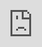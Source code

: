```yaml
---
title: Comeuppance
date: 2020-10-11
author: adam@someparty.ca (Adam White)
description: New tunes from Careful (Crusades/Surrender), Washing Machine, Efrim Manuel Menuck, TJ Cabot, Ivan Rivers, Jyraph, Eamon McGrath, Lee Paradise, The Dirty Nil, METZ, No Negative, Spencer Burton, Chad VanGaalen
---
```


With the acclaimed Ottawa punks [Crusades](https://crusades666.bandcamp.com/) on ice and the slick synth outfit [Surrender](https://surrendersounds.bandcamp.com/) now active, one might assume that Dave Williams' interests had drifted from the world of guitar-forward rock. His new solo endeavour, which goes by the name of Careful, appears to state otherwise. The project's first single, released through Portland's [Drunk Dial Records](https://drunkdialrecords.bandcamp.com/album/drunk-dial-7-careful), features the original "Comeuppance" backed with a cover of "Ingrown," originally by the Australian alternative legends Smudge. In a lengthy statement which accompanied the [premiere](https://thebadcopy.com/news/stream/dave-williams-crusades-steve-adamyk-band-premieres-new-solo-7/), Williams eulogized his past while charting this next course:

> "I truly mourned the loss of CRUSADES. But it wasn't just the band. My sorrow was deeper than any one band or scene. I came to realize that it was the kind of deep-seated sadness that could only be managed by regular unpacking and exploration. And the one thing I couldn't do was hide it away. Covering it up wasn't an option.
>
>And therein lies the impetus for CAREFUL: an outlet, still within my chosen musical community and family, for the core ideas and events and beliefs that shaped and continue to shape me, for the sake of my own mental health and conveyed by what I hope is a universal-enough approach that it can possibly help and/or inspire others as well.
>
>Musically, I'm reaching back to the early-to-mid 90s, before I became completely entrenched in the self-imposed confines of hardcore and punk rock, to the bands that eventually led me there: The Lemonheads, Juliana Hatfield, Dinosaur Jr, Doughboys, The Killjoys, Punchbuggy, etc: the first bands that felt like they were ours and not just our parents' music."

You can read Williams' full statement, which grapples further with his place in the music scene post-Crusades, at [The Bad Copy](https://thebadcopy.com/news/stream/dave-williams-crusades-steve-adamyk-band-premieres-new-solo-7/).

Dave Williams recently released an 8-song full-length as part of the synth-pop duo [Surrender](https://surrendersounds.bandcamp.com/), paired with fellow Crusades' alum Scott McCash. Their self-titled record arrived in January, with a remix set titled *Disappear* dropping over the summer from London synthwave label [Aztec Records](https://aztecrecords.bandcamp.com/). Like the new Careful songs, Surrender's debut featured Toronto's [Alex Gamble](https://www.audiogamble.com) producing.

A full-length from Careful is now in the planning stages.

<iframe style="border: 0; width: 350px; height: 470px;" src="https://bandcamp.com/EmbeddedPlayer/album=1687535133/size=large/bgcol=ffffff/linkcol=0687f5/tracklist=false/transparent=true/" seamless><a href="https://drunkdialrecords.bandcamp.com/album/drunk-dial-7-careful">Drunk Dial #7 - Careful by Careful</a></iframe>

[Listen: Careful - "Comeuppance" @ Bandcamp](https://drunkdialrecords.bandcamp.com/album/drunk-dial-7-careful "#")

The Halifax trio [Washing Machine](https://washingmachine.bandcamp.com/) has a new single online, with the group continuing to expand their deeply satisfying reinterpretation of new wave and college rock with "Isle of Isosceles". The moody tune breaks its tension with some well-placed horns from Rich Aucoin saxophonist Nathan Pilon. In commenting on the angular track, frontman Noel Macdonald made particular note of the percussion, stating, "[Justin Crowe]'s drumming is off the chain... high octane fills and take-no-prisoners syncopation."

Washing Machine features [Moon](http://moonhalifax.tumblr.com)'s Noel Macdonald on guitar, vocals, and synth with backing from [Booji Boys](https://boojiboysfuneral.bandcamp.com/) drummer Justin Crowe and [Working Titles](http://hungryrecords.bandcamp.com/album/shorelines)' Glen Leck on bass. Leck mixed the new track, with Mikey Young (Eddy Current Suppression Ring, Total Control) mastering.

"Isle of Isosceles" follows the "Half a Battle" single from April, and before that, a split release with Halifax shoegaze group [Valerie](https://valeriemusic.bandcamp.com). It's one of a handful of songs released online since Washing Machine's 2018 LP, *Walk It Back*.

<iframe style="border: 0; width: 350px; height: 442px;" src="https://bandcamp.com/EmbeddedPlayer/track=243047330/size=large/bgcol=ffffff/linkcol=0687f5/tracklist=false/transparent=true/" seamless><a href="https://washingmachine.bandcamp.com/track/isle-of-isosceles">Isle of Isosceles by Washing Machine</a></iframe>

[Listen: Washing Machine - "Isle of Isosceles" @ Bandcamp](https://washingmachine.bandcamp.com/track/isle-of-isosceles "#")

[Efrim Manuel Menuck](https://efrimmanuelmenuck.bandcamp.com/) of Montreal's iconoclastic [Godspeed You! Black Emperor](http://cstrecords.com/gybe/) and [Thee Siler Mt. Zion](http://cstrecords.com/artist/thee-silver-mt-zion-memorial-orchestra/) recently unveiled a solo recording titled "Baby It Has To Fall." The track appears as part of [Constellation Records](http://cstrecords.com/)' recently unveiled Corona Borealis Longplay Singles Series, with the press-release hailing it as a "16-minute drone-punk opus."

Instrumentally the track features Menuck's defiant vocals awash in an electronic soundscape crafted (in part) by three oscillators and a "broken parlor organ." A video by Menuck and Michele Fiedler Fuentes accompanied the release.

The song serves as the second entry in Constellation's new singles series, following a track by multidisciplinary Montreal artist [Markus Floats](https://markusfloats.bandcamp.com) that set a public domain reading of Karl Marx' "Capital" to an electronic backing. Godspeed last released *Luciferian Towers* in 2017.

<iframe src="https://player.vimeo.com/video/464859417" style="position:absolute;top:0;left:0;width:100%;height:100%;" frameborder="0" allow="autoplay; fullscreen" allowfullscreen></iframe>

[Watch: Efrim Manuel Menuck - "Baby It Has To Fall" @ Vimeo](https://vimeo.com/464859417 "#")

Moncton's [TJ Cabot](https://tjcabot.bandcamp.com) has another home-recorded EP online. *Get Ready, Get Set!* follows August's *Dick Charles* collection and once again churns through a set of affectionately Ramones-indebted low-fi punk nuggets. Like the previous EP, these four songs find Cabot recording directly to a laptop's internal mic, with the limitations of his basement setup embuing the tracks with a tossed-off sense of spontaneity that never feels like a detriment.

While this set of tunes focuses a little bit less on the farcical cause of Boularderie Island independence, I think it's safe to assume the revolution's never far from Cabot's heart. In another life, TJ goes by the name Tyler Boutilier, a veteran of the Nova Scotian punk groups [Teenage Hurricanes](https://soundcloud.com/bull-artery/teenage-hurricanes-saturday) and [Dunce Club](https://www.thecoast.ca/TheScene/archives/2010/01/05/january-9-goodbye-dunce-club-but-hello-fun-night-of-punk-shows), along with more recent stints in Moncton's [Phone Jerks](https://phonejerks.bandcamp.com/), [The Beaten Hearts](https://www.facebook.com/The-Beaten-Hearts-110327236905), and [Nerve Button](https://nervebutton.bandcamp.com/).

Last month saw Nerve Button, a high energy rock quintet with members of the late-80s punks [Bad Luck #13](https://www.discogs.com/artist/932247-Bad-Luck-13), release their *Volume 2* LP on Germany's [Wanda Records](https://wandarecords.bandcamp.com/album/volume-2).

<iframe style="border: 0; width: 350px; height: 470px;" src="https://bandcamp.com/EmbeddedPlayer/album=2763010212/size=large/bgcol=ffffff/linkcol=0687f5/tracklist=false/transparent=true/" seamless><a href="https://tjcabot.bandcamp.com/album/get-ready-get-set-ep">Get Ready, Get Set! EP by TJ Cabot</a></iframe>

[Listen: TJ Cabot - *Get Ready!, Get Set!* @ Bandcamp](https://tjcabot.bandcamp.com/album/get-ready-get-set-ep "#")

Absurdist Guelph folk act [Ivan Rivers](https://ivanrivers.bandcamp.com/) has a new EP due at the end of the month. *There's No Such Luck* will be the artist's third release in a year. A press-release detailed the four-song set:

>"*There's No Such Luck* was honed in Rivers' home, the Dissonant Folk Factory in Guelph, with producer Zach "JEB the QB" Kadey. Featuring primarily drum machine, plunky synth, and acoustic guitar, plus harmonies from Katie Lammert and pedal steel from Aaron Goldstein, *There's No Such Luck* is Rivers' ode to the twee-pop and twee-folk records they came to love from Pink Couch Sessions and late-night Soulseek binges in their late teens and early twenties. The EP pirouettes between sunshine and storm clouds, flickers like moonbeams through a night fog, bops like a worn out skip rope soundtrack cassette tape. There's no such luck, such wrecks as us."

You can preview the single "All The Rage" below. The new collection, due October 30, follows Rivers' 2019 record *The Fallen Ivan Rivers* and the New Years-released *Drag My Corpse Through the Country Music Hall of Fame*.

Ivan Rivers is the alter ego of Ivan Raczycki from the melodic Toronto punk quartet [Stuck Out Here](https://stuckouthere.bandcamp.com/). The band issued the *Until We're Each Someone Else* full-length last summer.

<iframe style="border: 0; width: 350px; height: 470px;" src="https://bandcamp.com/EmbeddedPlayer/album=1879095846/size=large/bgcol=ffffff/linkcol=0687f5/tracklist=false/transparent=true/" seamless><a href="https://ivanrivers.bandcamp.com/album/theres-no-such-luck">There&#39;s No Such Luck by Ivan Rivers</a></iframe>

[Listen: Ivan Rivers - "All the Rage" @ Bandcamp](https://ivanrivers.bandcamp.com/album/theres-no-such-luck "#")

The enigmatic Montreal post-punk act [Jyraph](https://jyraph.bandcamp.com/) has a new single online titled "La Brume." Like much of the artist's work, the francophone track steers well clear of the usual labels, with Jyraph offering "dollarstore Gainsbourg," "apocalypse suave," and "polyester sea shanty" as potential genres. The track follows his expansive March single "Jaibo (a crab's tail)" and a significant dump of early archival material over the summer lockdown.

Jyraph is the solo project of Pablo Garcia-Rejon Gaubeca, who plays in the Montreal group [Palmetto](https://palmetto.bandcamp.com/). As Jyraph, he last released the album *El Fuego* in 2018.

<iframe style="border: 0; width: 350px; height: 442px;" src="https://bandcamp.com/EmbeddedPlayer/track=2221791084/size=large/bgcol=ffffff/linkcol=0687f5/tracklist=false/transparent=true/" seamless><a href="https://jyraph.bandcamp.com/track/la-brume">La Brume by Jyraph</a></iframe>

[Listen: Jyraph - "La Brume" @ Bandcamp](https://jyraph.bandcamp.com/track/la-brume "#")

Edmonton-born, Toronto-based singer-songwriter [Eamon McGrath](http://eamonmcgrath.ca/) recently released the single "Sparkle & Bleed." The track, written at the beginning of Ontario's initial COVID-19 lockdown, endeavours to capture the early spring's surreal mood. The artist commented:

> "There was a really distinct, yet indescribable, texture that seemed to be thick in the air, and that's exactly what I wanted to try and translate through 'Sparkle & Bleed.' No one knew what to make of it at all, we were just floating and lost. It's those feelings, that words have no ability to communicate, where music has the job of stepping in and taking over.
>
>The shutdown in the spring brought with it a constant, ominous grey that covered the southern Ontario sky. The windows of bars, shops, restaurants and convenience stores were all replaced by sheets of plywood. It was bitterly cold and there was a confusion and uncertainty that was thick in the air.
>
>Despite it only being less than a year ago, it seems like a lifetime in the past now, as all the other otherworldly events of 2020 followed shortly after. 'Sparkle & Bleed' is an attempt to journalistically capture this drastic and dramatic change, which came with a feeling of everlasting permanence in what was really only a few short weeks of our lives.

The track features McGrath on keys, guitar, bass, and vocals, with Connor Ellinger on drums and Darrek Anderson on pedal steel. New Brunswick's [Julie Doiron](https://juliedoiron.bandcamp.com/) appears as a vocalist on the track (McGrath was notably a member of Doiron's punk-flavoured 2017 group [Julie & The Wrong Guys](https://julieandthewrongguys.bandcamp.com)). Eamon McGrath released the *Guts* LP in 2019 on [Saved By Vinyl](https://www.savedbyvinyl.com), following it up with the digital-only *The Long Hard Road* earlier this year.

<iframe width="100%" height="300" scrolling="no" frameborder="no" allow="autoplay" src="https://w.soundcloud.com/player/?url=https%3A//api.soundcloud.com/tracks/857863765&color=%23ff5500&auto_play=false&hide_related=false&show_comments=true&show_user=true&show_reposts=false&show_teaser=true&visual=true"></iframe>

[Listen: Eamon McGrath - "Sparkle & Bleed" @ SoundCloud](https://soundcloud.com/eamonmcgrath/06-sparkle-and-bleed "#")

[Telephone Explosion](https://www.telephoneexplosion.com/) recently shared a second preview of *The Fink*, the latest record from Dan Lee's "cyborg-funk" post-punk outfit [Lee Paradise](https://leeparadisemusic.bandcamp.com/). You can stream the upbeat, psych-influenced "Maintaining Platitudes" now. It's one of 12 songs due for the record when it arrives on December 4.

Dan Lee plays in the Toronto art-rock group [Hooded Fang](https://hoodedfang.bandcamp.com/) as well as the electronic psych-pop group [Phèdre](https://phedre.bandcamp.com/). It's been six years since the release of Lee Paradise's debut, *Water Palace Kingdom*.

<iframe style="border: 0; width: 350px; height: 470px;" src="https://bandcamp.com/EmbeddedPlayer/album=133649419/size=large/bgcol=ffffff/linkcol=0687f5/tracklist=false/track=2340588599/transparent=true/" seamless><a href="https://leeparadise2.bandcamp.com/album/the-fink">The Fink by Lee Paradise </a></iframe>

[Listen: Lee Paradise - "Maintaining Platitudes" @ Bandcamp](https://leeparadise2.bandcamp.com/track/maintaining-platitudes "#")

Dundas power-trio [The Dirty Nil](https://thedirtynil.bandcamp.com/) recently shared the third preview of their *Fuck Art* LP with the album cut "Blunt Force Concussion." The sugary track leads off like a 90s pop-punk hit but takes a louder turn before it wraps. Frontman Luke Bentham commented on the song, with his usual levels of braggadocio:

> "Y'all ever felt yourself sliding down the greasy hill of love? Down, down, down you pathetically slide until you reach the bottom. Finally, you find yourself hanging from the cliffs of sanity, above the fiery hell of romance. We present to you 'Blunt Force Concussion...' We pulled out all the stops on this one: bangin' ass drum fills, booty shakin' bass lines, big boi geetars and a thousand dollar chorus. If you don't like this song, fuck you and the horse you rode in on."

The new tune follows "Done With Drugs" and "Doom Boy" in previewing the record, the band's third. The album is due from [Dine Alone Records](http://dinealonerecords.com/) on January 1, 2021. The trio, featuring Bentham on guitar and vocals backed by bassist Ross Miller, and drummer Kyle Fisher, is following-up on their 2018 *Master Volume*.

The band is currently in the midst of a 14-day live streaming event, featuring the Nil and a revolving cast of musicians appearing virtually in concert with venues across North America. You can find details and tickets for the Dancing 2 Thrash tour at [Noonchorus](https://noonchorus.com/the-dirty-nil/).

<iframe style="border: 0; width: 350px; height: 470px;" src="https://bandcamp.com/EmbeddedPlayer/album=933957078/size=large/bgcol=ffffff/linkcol=0687f5/tracklist=false/track=1074219392/transparent=true/" seamless><a href="https://thedirtynil.bandcamp.com/album/fuck-art">Fuck Art by The Dirty Nil</a></iframe>

[Listen: The Dirty Nil - "Blunt Force Concussion" @ Bandcamp](https://thedirtynil.bandcamp.com/album/fuck-art "#")

*Atlas Vending*, the new record from long-running Toronto noise-punks [METZ](http://www.metzztem.com/), is now out in the wild. The release came alongside a quirky video for the song "No Ceiling." The clip, which is chock full of animatronic dinosaurs, follows a series of well-produced (and decidedly more sombre) clips featuring the "A Boat to Drown In," "Hail Taxi," and "Blind Youth Industrial Park."

This week METZ will perform a pair of live stream performances to coincide with the release.  An October 15 ticketed event will see the group playing Toronto's Opera House, with a set targeting overseas audiences to air a few days later. Tickets and details on the streams are online at the band's [store](https://dice.fm/artist/metz-jvl4).

*Atlas Vending* arrived on [Royal Mountain Records](https://www.royalmountainrecords.com/) and [Sub Pop](https://www.subpop.com/). Ben Greenberg (Uniform) co-produced the album with the band. Seth Manchester (Daughters, Lingua Ignota, The Body) engineered and mixed at Pawtucket's Machines with Magnets.

<iframe width="560" height="315" src="https://www.youtube.com/embed/bUSVd9vkfI0" frameborder="0" allow="accelerometer; autoplay; clipboard-write; encrypted-media; gyroscope; picture-in-picture" allowfullscreen></iframe>

[Watch: METZ - "No Ceiling" @ YouTube](https://youtu.be/bUSVd9vkfI0 "#")

Last year the Montreal psych/punk act [No Negative](https://nonegativemtl.bandcamp.com) released *The Last Offices* on the UK punk label [Drunken Sailor Records](http://www.drunkensailorrecords.co.uk/). The band recently shared the album on Bandcamp as a pay-what-you-want download to [raise funds](https://www.gofundme.com/f/justice-pour-joycejustice-for-joyce) for the family of Joyce Echaquan. Echaquan, an Atikamekw woman, recently died in a Quebec hospital after exposing racist abuse from the staff.

Furthermore, No Negative recently announced a follow-up EP due in the fall titled *The Darkening Hour*. The release, expected as a 12" on [Éditions 8888](https://editions8888.com/), will feature several outtakes along with a five minute cover of "Louie Louie" with Montreal provocateur [Bernardino Femminielli](https://femminielli.bandcamp.com/) on vocals.

*The Last Offices* followed both No Negative's 2017 "Cellophane" single and their 2015 debut *The Good Never Comes*.

<iframe style="border: 0; width: 350px; height: 470px;" src="https://bandcamp.com/EmbeddedPlayer/album=3547134663/size=large/bgcol=ffffff/linkcol=0687f5/tracklist=false/transparent=true/" seamless><a href="https://nonegativemtl.bandcamp.com/album/the-last-offices">The Last Offices by NO NEGATIVE</a></iframe>

[Listen: No Negative - *The Last Offices* @ Bandcamp](https://nonegativemtl.bandcamp.com/album/the-last-offices "#")

Niagara alt-country artist [Spencer Burton](https://www.spencerburtonmusic.com/) recently shared "Memories We Won't Soon Forget," the second single released since hooking up with Dallas Green's [Still Records](http://stillrecords.ca/) imprint. The song arrived alongside a video comprised of Super 8 camera footage filmed by Vanessa Heins. Burton commented:

> "Vanessa accompanied me on a drive down to Nashville in the fall of 2019 where I was to be recording at Andrija Tokic's studio named The Bomb Shelter, She took shots of me at various stops during moments of interest or beauty. It's crazy the things one can get up to on a 13 hour drive... we're losing the things that matter. Our small towns, and with them the memories we've created here. No Sunday drive reminders if there's nowhere to drive but the mall. On a weekly basis, I see old homes torn down for mansions, corn fields removed for subdivisions, and small businesses washed away for big box stores. It's a sad thing to see. A most unwelcome change."

The new song, along with the preceding single "Further," follows *The Mountain Man*, an album of children's songs the rural-minded Burton issued last year. The tracks also follow-up his 2017 full-length *Songs Of*.

While he's several albums into a solo career writing rustic country and clever folk tunes, Burton's roots were in the much-loved Welland pop-punk band [Attack In Black](https://attackinblack.bandcamp.com/).

<iframe width="560" height="315" src="https://www.youtube.com/embed/4KXiiuagS2M" frameborder="0" allow="accelerometer; autoplay; clipboard-write; encrypted-media; gyroscope; picture-in-picture" allowfullscreen></iframe>

[Watch: Spencer Burton - "Memories We Won't Soon Forget" @ YouTube](https://youtu.be/4KXiiuagS2M "#")

Beloved Calgarian indie-folk mutant [Chad VanGaalen](https://chadvangaalen.bandcamp.com/) has a new b-sides collection online. *Lost Harmonies* features largely improvisational synth-focused music intended for a shelved record titled *Lost Harmony*. The artist commented on the project:

> "I was always critical of the way my voice still sounded like my normal voice, and the album got shelved. Eventually I returned to it and tried manipulating the sounds using pitch-shifting and changing tape speeds. I finally felt like it was cool to drool, and it evolved into *Lost Harmonies*... These are the kind of songs I make to entertain myself late at night."

The set marks VanGaalen's second collection of b-sides for the pandemic era, following the *Odds & Sods 2* set from March. VanGaalen last released the *Light Information* LP in September of 2017 on [Flemish Eye](http://www.flemisheye.com/) and [Sub Pop](https://www.subpop.com/).

<iframe style="border: 0; width: 350px; height: 470px;" src="https://bandcamp.com/EmbeddedPlayer/album=3502787129/size=large/bgcol=ffffff/linkcol=0687f5/tracklist=false/transparent=true/" seamless><a href="https://chadvangaalen.bandcamp.com/album/lost-harmonies">Lost Harmonies by Chad VanGaalen</a></iframe>

[Listen: Chad VanGaalen - *Lost Harmonies* @ Bandcamp](https://chadvangaalen.bandcamp.com/album/lost-harmonies "#")
